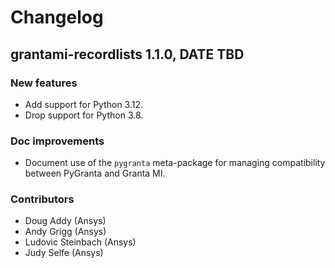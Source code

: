 # Changelog

## grantami-recordlists 1.1.0, DATE TBD

### New features

* Add support for Python 3.12.
* Drop support for Python 3.8.

### Doc improvements

* Document use of the `pygranta` meta-package for managing compatibility between PyGranta and
  Granta MI.

### Contributors

* Doug Addy (Ansys)
* Andy Grigg (Ansys)
* Ludovic Steinbach (Ansys)
* Judy Selfe (Ansys)
